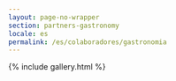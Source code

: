 ```yaml
---
layout: page-no-wrapper
section: partners-gastronomy
locale: es
permalink: /es/colaboradores/gastronomia
---
```


<div class="wrapper">
  {% include gallery.html %}
</div>
